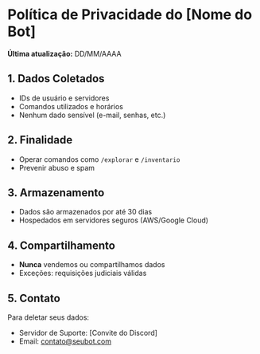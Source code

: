 # Política de Privacidade do [Nome do Bot]

**Última atualização:** DD/MM/AAAA

## 1. Dados Coletados
- IDs de usuário e servidores
- Comandos utilizados e horários
- Nenhum dado sensível (e-mail, senhas, etc.)

## 2. Finalidade
- Operar comandos como `/explorar` e `/inventario`
- Prevenir abuso e spam

## 3. Armazenamento
- Dados são armazenados por até 30 dias
- Hospedados em servidores seguros (AWS/Google Cloud)

## 4. Compartilhamento
- **Nunca** vendemos ou compartilhamos dados
- Exceções: requisições judiciais válidas

## 5. Contato
Para deletar seus dados:
- Servidor de Suporte: [Convite do Discord]
- Email: contato@seubot.com
